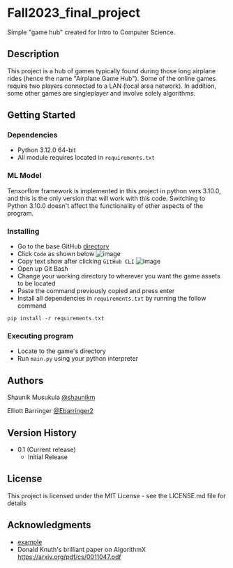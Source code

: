 # Fall2023_final_project
Simple "game hub" created for Intro to Computer Science.

## Description

This project is a hub of games typically found during those long airplane rides (hence the name "Airplane Game Hub"). Some of the online games require two players connected to a LAN (local area network). In addition, some other games are singleplayer and involve solely algorithms.

## Getting Started

### Dependencies

* Python 3.12.0 64-bit
* All module requires located in `requirements.txt`

### ML Model

Tensorflow framework is implemented in this project in python vers 3.10.0, and this is the only version that will work with this code. Switching to Python 3.10.0 doesn't affect the functionality of other aspects of the program.

### Installing

* Go to the base GitHub [directory](https://github.com/Ebarringer2/Airplane-Game-Hub)
* Click `Code` as shown below
![image](https://github.com/Ebarringer2/Airplane-Game-Hub/assets/68877932/47cb1db1-e8f1-4dff-b8dd-f2ac9dc17e61)
* Copy text show after clicking `GitHub CLI`
![image](https://github.com/Ebarringer2/Airplane-Game-Hub/assets/68877932/33c00e59-b165-478a-a500-e30606bbd224)
* Open up Git Bash
* Change your working directory to wherever you want the game assets to be located
* Paste the command previously copied and press enter
* Install all dependencies in `requirements.txt` by running the follow command
```
pip install -r requirements.txt
```

### Executing program

* Locate to the game's directory
* Run `main.py` using your python interpreter

## Authors

Shaunik Musukula
[@shaunikm](https://github.come/shaunikm/)

Elliott Barringer
[@Ebarringer2](https://github.com/Ebarringer2/)

## Version History

* 0.1 (Current release)
    * Initial Release

## License

This project is licensed under the MIT License - see the LICENSE.md file for details

## Acknowledgments

* [example](example)
* Donald Knuth's brilliant paper on AlgorithmX https://arxiv.org/pdf/cs/0011047.pdf
